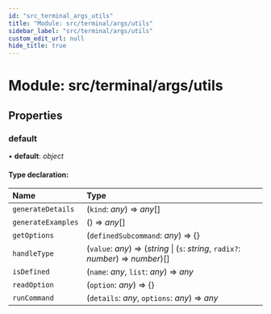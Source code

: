 ```yaml
---
id: "src_terminal_args_utils"
title: "Module: src/terminal/args/utils"
sidebar_label: "src/terminal/args/utils"
custom_edit_url: null
hide_title: true
---
```


# Module: src/terminal/args/utils

## Properties

### default

• **default**: *object*

#### Type declaration:

Name | Type |
:------ | :------ |
`generateDetails` | (`kind`: *any*) => *any*[] |
`generateExamples` | () => *any*[] |
`getOptions` | (`definedSubcommand`: *any*) => {} |
`handleType` | (`value`: *any*) => (*string* \| (`s`: *string*, `radix?`: *number*) => *number*)[] |
`isDefined` | (`name`: *any*, `list`: *any*) => *any* |
`readOption` | (`option`: *any*) => {} |
`runCommand` | (`details`: *any*, `options`: *any*) => *any* |
